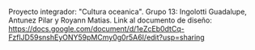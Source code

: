 Proyecto integrador: "Cultura oceanica".
Grupo 13: Ingolotti Guadalupe, Antunez Pilar y Royann Matias.
Link al documento de diseño:
https://docs.google.com/document/d/1eZcEb0dtCq-FzflJD59snshEyONY59pMCmy0g0r5A6I/edit?usp=sharing
